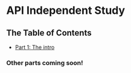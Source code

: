# API Independent Study

## The Table of Contents

+ [Part 1: The intro](list/part-01-the-intro.md)

### Other parts coming soon!